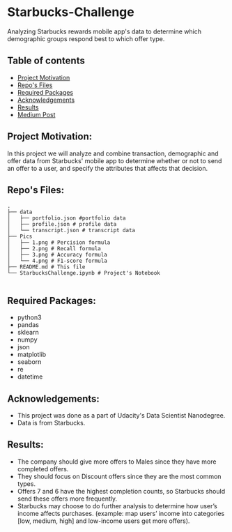 # Starbucks-Challenge
Analyzing Starbucks rewards mobile app's data to determine which demographic groups respond best to which offer type.
## Table of contents
* [Project Motivation](#project-motivation)
* [Repo's Files](#Repos-Files)
* [Required Packages](#required-packages)
* [Acknowledgements](#acknowledgements)
* [Results](#results)
* [Medium Post](#medium-post)


## Project Motivation:
In this project we will analyze and combine transaction, demographic and offer data from Starbucks' mobile app to determine whether or not to send an offer to a user, and specify the attributes that affects that decision.


## Repo's Files:
```
.
├── data
│   ├── portfolio.json #portfolio data
│   ├── profile.json # profile data
│   └── transcript.json # transcript data
├── Pics
│   ├── 1.png # Percision formula
│   ├── 2.png # Recall formula
│   ├── 3.png # Accuracy formula
│   └── 4.png # F1-score formula
├── README.md # This file
└── StarbucksChallenge.ipynb # Project's Notebook


```


## Required Packages:

- python3
- pandas
- sklearn
- numpy
- json
- matplotlib
- seaborn
- re
- datetime

## Acknowledgements:

- This project was done as a part of Udacity's Data Scientist Nanodegree.
- Data is from Starbucks.

## Results:

- The company should give more offers to Males since they have more completed offers.
- They should focus on Discount offers since they are the most common types.
- Offers 7 and 6 have the highest completion counts, so Starbucks should send these offers more frequently.
- Starbucks may choose to do further analysis to determine how user’s income affects purchases. (example: map users’ income into categories [low, medium, high] and low-income users get more offers).
